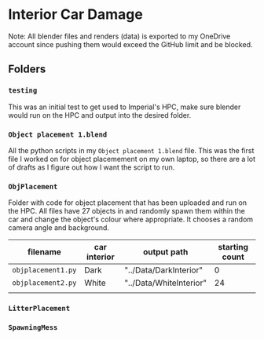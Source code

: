 # Interior Car Damage

Note: All blender files and renders (data) is exported to my OneDrive account since pushing them would exceed the GitHub limit and be blocked.

## Folders

### ```testing```
This was an initial test to get used to Imperial's HPC, make sure blender would run on the HPC and output into the desired folder.

### ```Object placement 1.blend```
All the python scripts in my ```Object placement 1.blend``` file. This was the first file I worked on for object placemement on my own laptop, so there are a lot of drafts as I figure out how I want the script to run.

### ```ObjPlacement```
Folder with code for object placement that has been uploaded and run on the HPC. All files have 27 objects in and randomly spawn them within the car and change the object's colour where appropriate. It chooses a random camera angle and background.

| filename               | car interior | output path            | starting count |
|----------              |--------------|-------------           |----------------|
| ```objplacement1.py``` | Dark         | "../Data/DarkInterior" | 0              |
| ```objplacement2.py``` | White        | "../Data/WhiteInterior"| 24             |
|                        |              |                        |                |

### ```LitterPlacement```

### ```SpawningMess```
